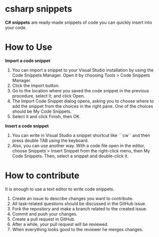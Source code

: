 # csharp snippets

**C# snippets** are ready-made snippets of code you can quickly insert into your code.

# How to Use

**Import a code snippet**
1. You can import a snippet to your Visual Studio installation by using the Code Snippets Manager. Open it by choosing Tools > Code Snippets Manager.
2. Click the Import button.
3. Go to the location where you saved the code snippet in the previous procedure, select it, and click Open.
4. The Import Code Snippet dialog opens, asking you to choose where to add the snippet from the choices in the right pane. One of the choices should be My Code Snippets. 
5. Select it and click Finish, then OK.

**Insert a code snippet**
1. You can write in Visual Studio a snippet shortcut like ```cw`` and then press double TAB using the keyboard.
2. Also, you can use another way. With a code file open in the editor, choose Snippets > Insert Snippet from the right-click menu, then My Code Snippets. Then, select a snippet and double-click it.

# How to contribute

It is enough to use a text editor to write code snippets.
1. Create an issue to describe changes you want to contribute.
2. All task-related questions should be discussed in the GitHub issue.
3. Fork the repository and make a branch related to the created issue.
4. Commit and push your changes.
5. Create a pull request in GitHub.
6. After a while, your pull request will be reviewed.
7. When everything looks good to the reviewer he merges changes.
